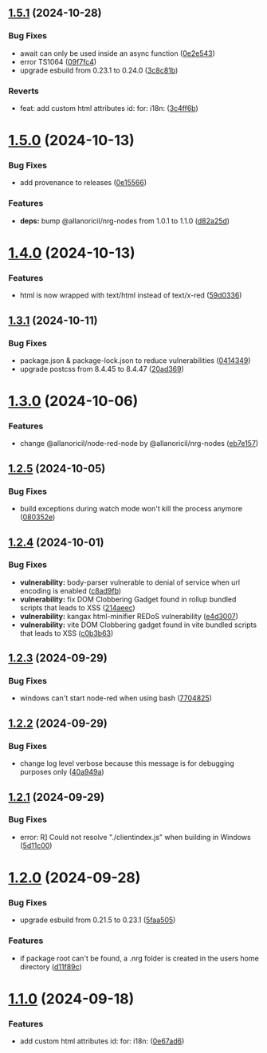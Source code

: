 ## [1.5.1](https://github.com/AllanOricil/nrg/compare/v1.5.0...v1.5.1) (2024-10-28)


### Bug Fixes

* await can only be used inside an async function ([0e2e543](https://github.com/AllanOricil/nrg/commit/0e2e543c9db2d49568692bed846b25979876697f))
* error TS1064 ([09f7fc4](https://github.com/AllanOricil/nrg/commit/09f7fc479eb987ac1af086954bb7204a4c8f3771))
* upgrade esbuild from 0.23.1 to 0.24.0 ([3c8c81b](https://github.com/AllanOricil/nrg/commit/3c8c81b6b4f0e2fca46f4996ef1b332735fbebd7))


### Reverts

* feat: add custom html attributes id: for: i18n: ([3c4ff6b](https://github.com/AllanOricil/nrg/commit/3c4ff6bb84eb98f61a697b8dd9018142e84a255a))

# [1.5.0](https://github.com/AllanOricil/nrg/compare/v1.4.0...v1.5.0) (2024-10-13)


### Bug Fixes

* add provenance to releases ([0e15566](https://github.com/AllanOricil/nrg/commit/0e155665c3c037316c5b6d7e48b6bf06f98b37d6))


### Features

* **deps:** bump @allanoricil/nrg-nodes from 1.0.1 to 1.1.0 ([d82a25d](https://github.com/AllanOricil/nrg/commit/d82a25d1c3b54098dc58e88481bd27f468d84a81))

# [1.4.0](https://github.com/AllanOricil/nrg/compare/v1.3.1...v1.4.0) (2024-10-13)


### Features

* html is now wrapped with text/html instead of text/x-red ([59d0336](https://github.com/AllanOricil/nrg/commit/59d0336b53630407373325c4080de93e917be537))

## [1.3.1](https://github.com/AllanOricil/nrg/compare/v1.3.0...v1.3.1) (2024-10-11)


### Bug Fixes

* package.json & package-lock.json to reduce vulnerabilities ([0414349](https://github.com/AllanOricil/nrg/commit/041434978d77fef797427822fa395102d9365235))
* upgrade postcss from 8.4.45 to 8.4.47 ([20ad369](https://github.com/AllanOricil/nrg/commit/20ad3695ae96ea6c89aed0e2523ca3eb8588ffb3))

# [1.3.0](https://github.com/AllanOricil/nrg/compare/v1.2.5...v1.3.0) (2024-10-06)


### Features

* change @allanoricil/node-red-node by @allanoricil/nrg-nodes ([eb7e157](https://github.com/AllanOricil/nrg/commit/eb7e15744440fbe958fccf74c0bf3479ad18c905))

## [1.2.5](https://github.com/AllanOricil/nrg/compare/v1.2.4...v1.2.5) (2024-10-05)


### Bug Fixes

* build exceptions during watch mode won't kill the process anymore ([080352e](https://github.com/AllanOricil/nrg/commit/080352ec310315fd34bb3500fc5d5660ef30c290))

## [1.2.4](https://github.com/AllanOricil/nrg/compare/v1.2.3...v1.2.4) (2024-10-01)


### Bug Fixes

* **vulnerability:** body-parser vulnerable to denial of service when url encoding is enabled ([c8ad9fb](https://github.com/AllanOricil/nrg/commit/c8ad9fb36b3ef8b7c33420745395ff00be3ab0e3))
* **vulnerability:** fix DOM Clobbering Gadget found in rollup bundled scripts that leads to XSS ([214aeec](https://github.com/AllanOricil/nrg/commit/214aeecc0f6365765f57a91511deaf836359785d))
* **vulnerability:** kangax html-minifier REDoS vulnerability ([e4d3007](https://github.com/AllanOricil/nrg/commit/e4d3007768018a810b6dc4ca14e390034b9d7785))
* **vulnerability:** vite DOM Clobbering gadget found in vite bundled scripts that leads to XSS ([c0b3b63](https://github.com/AllanOricil/nrg/commit/c0b3b63d42111b5af4693d6b7791dd12cf918d46))

## [1.2.3](https://github.com/AllanOricil/nrg/compare/v1.2.2...v1.2.3) (2024-09-29)


### Bug Fixes

* windows can't start node-red when using bash ([7704825](https://github.com/AllanOricil/nrg/commit/7704825b295c96305c3c9efe7348a5a703fa8768))

## [1.2.2](https://github.com/AllanOricil/nrg/compare/v1.2.1...v1.2.2) (2024-09-29)


### Bug Fixes

* change log level verbose because this message is for debugging purposes only ([40a949a](https://github.com/AllanOricil/nrg/commit/40a949a78705f7cf8c80e9f2936b68dbac017033))

## [1.2.1](https://github.com/AllanOricil/nrg/compare/v1.2.0...v1.2.1) (2024-09-29)


### Bug Fixes

* error: R] Could not resolve "./clientindex.js" when building in Windows ([5d11c00](https://github.com/AllanOricil/nrg/commit/5d11c00a02f549a9f75868bae430784c8a9c36c1))

# [1.2.0](https://github.com/AllanOricil/nrg/compare/v1.1.0...v1.2.0) (2024-09-28)


### Bug Fixes

* upgrade esbuild from 0.21.5 to 0.23.1 ([5faa505](https://github.com/AllanOricil/nrg/commit/5faa5057efc05707db575979e64fccb3dc7c3ec5))


### Features

* if package root can't be found, a .nrg folder is created in the users home directory ([d11f89c](https://github.com/AllanOricil/nrg/commit/d11f89cad27bface38b353e7158bb06ca45d5410))

# [1.1.0](https://github.com/AllanOricil/nrg/compare/v1.0.1...v1.1.0) (2024-09-18)


### Features

* add custom html attributes id: for: i18n: ([0e67ad6](https://github.com/AllanOricil/nrg/commit/0e67ad672f0ffa58f12cb2a90238cf322551d71c))
